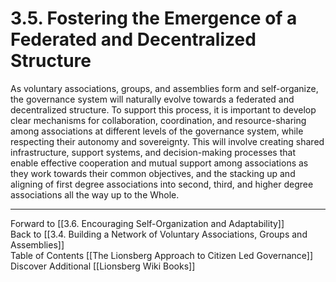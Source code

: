 # 3.5. Fostering the Emergence of a Federated and Decentralized Structure

As voluntary associations, groups, and assemblies form and self-organize, the governance system will naturally evolve towards a federated and decentralized structure. To support this process, it is important to develop clear mechanisms for collaboration, coordination, and resource-sharing among associations at different levels of the governance system, while respecting their autonomy and sovereignty. This will involve creating shared infrastructure, support systems, and decision-making processes that enable effective cooperation and mutual support among associations as they work towards their common objectives, and the stacking up and aligning of first degree associations into second, third, and higher degree associations all the way up to the Whole.

___

Forward to [[3.6. Encouraging Self-Organization and Adaptability]]  
Back to [[3.4. Building a Network of Voluntary Associations, Groups and Assemblies]]  
Table of Contents [[The Lionsberg Approach to Citizen Led Governance]]
Discover Additional [[Lionsberg Wiki Books]]  